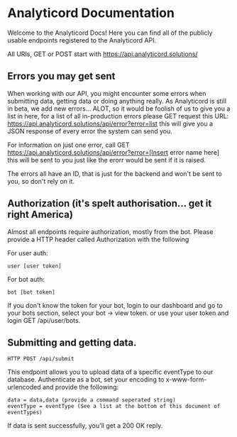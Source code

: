# Analyticord Documentation
Welcome to the Analyticord Docs! Here you can find all of the publicly usable endpoints registered to the Analyticord API.

All URIs, GET or POST start with https://api.analyticord.solutions/

## Errors you may get sent

When working with our API, you might encounter some errors when submitting data, getting data or doing anything really. As Analyticord is still in beta, we add new errors... ALOT, so it would be foolish of us to give you a list in here, for a list of all in-production errors please GET request this URL: https://api.analyticord.solutions/api/error?error=list this will give you a JSON response of every error the system can send you.

For information on just one error, call GET https://api.analyticord.solutions/api/error?error=[Insert error name here] this will be sent to you just like the erorr would be sent if it is raised.

The errors all have an ID, that is just for the backend and won't be sent to you, so don't rely on it.

## Authorization (it's spelt authorisation... get it right America)

Almost all endpoints require authorization, mostly from the bot. Please provide a HTTP header called Authorization with the following

For user auth:

```
user [user token]
```

For bot auth:

```
bot [bot token]
```
If you don't know the token for your bot, login to our dashboard and go to your bots section, select your bot -> view token.
or use your user token and login GET /api/user/bots.

## Submitting and getting data.

```
HTTP POST /api/submit
```

This endpoint allows you to upload data of a specific eventType to our database. Authenticate as a bot, set your encoding to x-www-form-urlencoded and provide the following:

```
data = data,data (provide a command seperated string)
eventType = eventType (See a list at the bottom of this document of eventTypes)
```

If data is sent successfully, you'll get a 200 OK reply.


